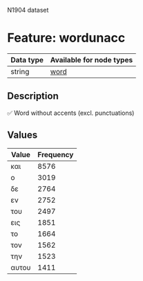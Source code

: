 <p>N1904 dataset</p>

<h1>Feature: wordunacc</h1>

<table>
<thead>
<tr>
  <th>Data type</th>
  <th>Available for node types</th>
</tr>
</thead>
<tbody>
<tr>
  <td>string</td>
  <td><A HREF="featurebynodetype.md#word">word</A></td>
</tr>
</tbody>
</table>

<h2>Description</h2>

<p>✅ Word without accents (excl. punctuations)</p>

<h2>Values</h2>

<table>
<thead>
<tr>
  <th>Value</th>
  <th>Frequency</th>
</tr>
</thead>
<tbody>
<tr>
  <td>και</td>
  <td>8576</td>
</tr>
<tr>
  <td>ο</td>
  <td>3019</td>
</tr>
<tr>
  <td>δε</td>
  <td>2764</td>
</tr>
<tr>
  <td>εν</td>
  <td>2752</td>
</tr>
<tr>
  <td>του</td>
  <td>2497</td>
</tr>
<tr>
  <td>εις</td>
  <td>1851</td>
</tr>
<tr>
  <td>το</td>
  <td>1664</td>
</tr>
<tr>
  <td>τον</td>
  <td>1562</td>
</tr>
<tr>
  <td>την</td>
  <td>1523</td>
</tr>
<tr>
  <td>αυτου</td>
  <td>1411</td>
</tr>
</tbody>
</table>
